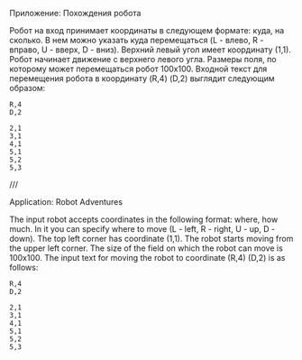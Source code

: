 Приложение: Похождения робота 

Робот на вход принимает координаты в следующем формате: куда, на сколько. В нем можно указать куда перемещаться (L - влево, R - вправо, U - вверх, D - вниз). Верхний левый угол имеет координату (1,1). Робот начинает движение с верхнего левого угла. Размеры поля, по которому может перемещаться робот 100x100. Входной текст для перемещения робота в координату (R,4) (D,2) выглядит следующим образом:

	R,4
	D,2
	
	2,1
	3,1
	4,1
	5,1
	5,2
	5,3

///

Application: Robot Adventures

The input robot accepts coordinates in the following format: where, how much. In it you can specify where to move (L - left, R - right, U - up, D - down). The top left corner has coordinate (1,1). The robot starts moving from the upper left corner. The size of the field on which the robot can move is 100x100. The input text for moving the robot to coordinate (R,4) (D,2) is as follows:

	R,4
	D,2

	2,1
	3,1
	4,1
	5,1
	5,2
	5,3
